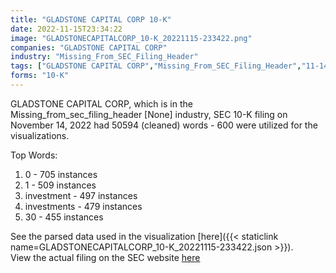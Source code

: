 ```yaml
---
title: "GLADSTONE CAPITAL CORP 10-K"
date: 2022-11-15T23:34:22
image: "GLADSTONECAPITALCORP_10-K_20221115-233422.png"
companies: "GLADSTONE CAPITAL CORP"
industry: "Missing_From_SEC_Filing_Header"
tags: ["GLADSTONE CAPITAL CORP","Missing_From_SEC_Filing_Header","11-14-2022","10-K"]
forms: "10-K"
---
```

GLADSTONE CAPITAL CORP, which is in the Missing_from_sec_filing_header [None] industry, SEC 10-K filing on November 14, 2022 had 50594 (cleaned) words - 600 were utilized for the visualizations.

Top Words:
1. 0 - 705 instances
2. 1 - 509 instances
3. investment - 497 instances
4. investments - 479 instances
5. 30 - 455 instances


See the parsed data used in the visualization [here]({{< staticlink name=GLADSTONECAPITALCORP_10-K_20221115-233422.json >}}).  
View the actual filing on the SEC website [here](https://www.sec.gov/Archives/edgar/data/1143513/0001143513-22-000017.txt)